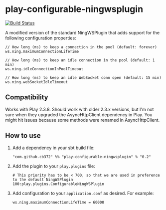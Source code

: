 # play-configurable-ningwsplugin

[![Build Status](https://travis-ci.org/cb372/play-configurable-ningwsplugin.svg?branch=master)](https://travis-ci.org/cb372/play-configurable-ningwsplugin)

A modified version of the standard NingWSPlugin that adds support for the following configuration properties:

```
// How long (ms) to keep a connection in the pool (default: forever)
ws.ning.maximumConnectionLifeTime

// How long (ms) to keep an idle connection in the pool (default: 1 min)
ws.ning.idleConnectionInPoolTimeout

// How long (ms) to keep an idle WebSocket conn open (default: 15 min)
ws.ning.webSocketIdleTimeout
```

## Compatibility

Works with Play 2.3.8. Should work with older 2.3.x versions, but I'm not sure when they upgraded the AsyncHttpClient dependency in Play. You might hit issues because some methods were renamed in AsyncHttpClient.

## How to use

1. Add a dependency in your sbt build file:

    ```
    "com.github.cb372" %% "play-configurable-ningwsplugin" % "0.2"
    ```

2. Add the plugin to your `play.plugins` file:

    ```
    # This priority has to be < 700, so that we are used in preference to the default NingWSPlugin
    100:play.plugins.ConfigurableNingWSPlugin
    ```

3. Add configuration to your `application.conf` as desired. For example:

    ```
    ws.ning.maximumConnectionLifeTime = 60000
    ```
